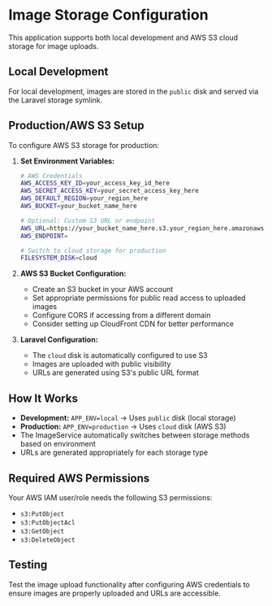 # Image Storage Configuration

This application supports both local development and AWS S3 cloud storage for image uploads.

## Local Development

For local development, images are stored in the `public` disk and served via the Laravel storage symlink.

## Production/AWS S3 Setup

To configure AWS S3 storage for production:

1. **Set Environment Variables:**
   ```bash
   # AWS Credentials
   AWS_ACCESS_KEY_ID=your_access_key_id_here
   AWS_SECRET_ACCESS_KEY=your_secret_access_key_here
   AWS_DEFAULT_REGION=your_region_here
   AWS_BUCKET=your_bucket_name_here
   
   # Optional: Custom S3 URL or endpoint
   AWS_URL=https://your_bucket_name_here.s3.your_region_here.amazonaws.com
   AWS_ENDPOINT=
   
   # Switch to cloud storage for production
   FILESYSTEM_DISK=cloud
   ```

2. **AWS S3 Bucket Configuration:**
   - Create an S3 bucket in your AWS account
   - Set appropriate permissions for public read access to uploaded images
   - Configure CORS if accessing from a different domain
   - Consider setting up CloudFront CDN for better performance

3. **Laravel Configuration:**
   - The `cloud` disk is automatically configured to use S3
   - Images are uploaded with public visibility
   - URLs are generated using S3's public URL format

## How It Works

- **Development:** `APP_ENV=local` → Uses `public` disk (local storage)
- **Production:** `APP_ENV=production` → Uses `cloud` disk (AWS S3)
- The ImageService automatically switches between storage methods based on environment
- URLs are generated appropriately for each storage type

## Required AWS Permissions

Your AWS IAM user/role needs the following S3 permissions:
- `s3:PutObject`
- `s3:PutObjectAcl`
- `s3:GetObject`
- `s3:DeleteObject`

## Testing

Test the image upload functionality after configuring AWS credentials to ensure images are properly uploaded and URLs are accessible.
